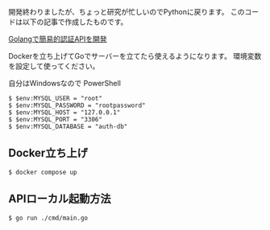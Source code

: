 開発終わりましたが、ちょっと研究が忙しいのでPythonに戻ります。
このコードは以下の記事で作成したものです。

[Golangで簡易的認証APIを開発](https://zenn.dev/koupro0204/books/39a8bcdd1cab87)

Dockerを立ち上げてGoでサーバーを立てたら使えるようになります。
環境変数を設定して使ってください。

自分はWindowsなので
PowerShell
```
$ $env:MYSQL_USER = "root"
$ $env:MYSQL_PASSWORD = "rootpassword"
$ $env:MYSQL_HOST = "127.0.0.1"
$ $env:MYSQL_PORT = "3306"
$ $env:MYSQL_DATABASE = "auth-db"
```
## Docker立ち上げ
```
$ docker compose up
```
## APIローカル起動方法
```
$ go run ./cmd/main.go
```
